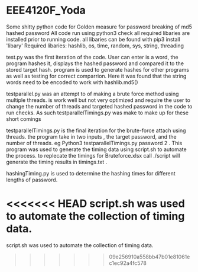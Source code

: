 # EEE4120F_Yoda
Some shitty python code for Golden measure for password breaking of md5 hashed password
All code run using python3
check all required libaries are installed prior to running code. all libaries can be found with pip3 install 'libary'
Required libaries: hashlib, os, time, random, sys, string, threading

test.py was the first iteration of the code. User can enter is a word, the program hashes it, displays the hashed password and compared it to the stored target hash. program is used to generate hashes for other programs as well as testing for correct comparrion. Here it was found that the string words need to be encoded to work with hashlib.md5() 

testparallel.py was an attempt to of making a brute force method using multiple threads. is work well but not very optimized and require the user to change the number of threads and targeted hashed password in the code to run checks. As such testparallelTimings.py was make to make up for these short comings

testparallelTimings.py is the final iteration for the brute-force attach using threads. the program take in two inputs , the target password, and the number of threads. eg Python3 testparallelTimings.py password 2 . This program was used to generate the timing data using script.sh to automate the process. to replecate the timings for Bruteforce.xlsx call ./script will generate the timing results in timings.txt . 

hashingTiming.py is used to determine the hashing times for different lengths of password. 

<<<<<<< HEAD
script.sh was used to automate the collection of timing data.
=======
script.sh was used to automate the collection of timing data.
>>>>>>> 09e256910a558bb47b01e81061ec1ec92a4fc578
